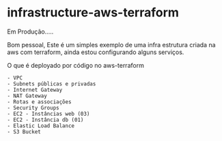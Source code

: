 # infrastructure-aws-terraform

Em Produção.....

Bom pessoal,
Este é um simples exemplo de uma infra estrutura criada na aws com terraform, ainda estou configurando alguns serviços.

O que é deployado por código no aws-terraform

    - VPC 
    - Subnets públicas e privadas
    - Internet Gateway
    - NAT Gateway
    - Rotas e associações
    - Security Groups
    - EC2 - Instâncias web (03)
    - EC2 - Instância db (01)
    - Elastic Load Balance
    - S3 Bucket